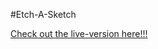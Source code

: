 #Etch-A-Sketch

[Check out the live-version here!!!](https://heemo521.github.io/etch-a-sketch/ "Google's Homepage")
